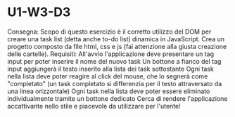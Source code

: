 # U1-W3-D3
Consegna:
Scopo di questo esercizio è il corretto utilizzo del DOM per creare una task list (detta anche to-do list) dinamica in JavaScript.
Crea un progetto composto da file html, css e js (fai attenzione alla giusta creazione delle cartelle).
Requisiti:
All'avvio l'applicazione deve presentare un tag input per poter inserire il nome del nuovo task
Un bottone a fianco del tag input aggiungerà il testo inserito alla lista dei task sottostante
Ogni task nella lista deve poter reagire al click del mouse, che lo segnerà come "completato" (un task completato si differenzia per il testo attraversato da una linea orizzontale)
Ogni task nella lista deve poter essere eliminato individualmente tramite un bottone dedicato
Cerca di rendere l'applicazione accattivante nello stile e piacevole da utilizzare per l'utente!

